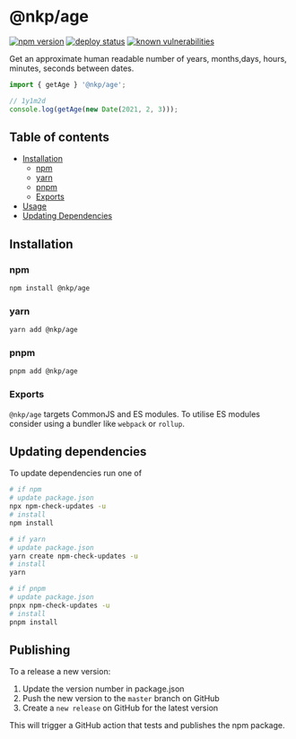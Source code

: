 # @nkp/age

[![npm version](https://badge.fury.io/js/%40nkp%2Fage.svg)](https://www.npmjs.com/package/@nkp/age)
[![deploy status](https://github.com/nickkelly1/nkp-age/actions/workflows/release.yml/badge.svg)](https://github.com/nickkelly1/nkp-age/actions/workflows/release.yml)
[![known vulnerabilities](https://snyk.io/test/github/nickkelly1/nkp-age/badge.svg)](https://snyk.io/test/github/nickkelly1/nkp-age)

Get an approximate human readable number of years, months,days, hours, minutes, seconds between dates.

```ts
import { getAge } '@nkp/age';

// 1y1m2d
console.log(getAge(new Date(2021, 2, 3)));
```

## Table of contents

- [Installation](#installation)
  - [npm](#npm)
  - [yarn](#yarn)
  - [pnpm](#pnpm)
  - [Exports](#exports)
- [Usage](#usage)
- [Updating Dependencies](#updating-dependencies)

## Installation

### npm

```sh
npm install @nkp/age
```

### yarn

```sh
yarn add @nkp/age
```

### pnpm

```sh
pnpm add @nkp/age
```

### Exports

`@nkp/age` targets CommonJS and ES modules. To utilise ES modules consider using a bundler like `webpack` or `rollup`.

## Updating dependencies

To update dependencies run one of

```sh
# if npm
# update package.json
npx npm-check-updates -u
# install
npm install

# if yarn
# update package.json
yarn create npm-check-updates -u
# install
yarn

# if pnpm
# update package.json
pnpx npm-check-updates -u
# install
pnpm install
```

## Publishing

To a release a new version:

1. Update the version number in package.json
2. Push the new version to the `master` branch on GitHub
3. Create a `new release` on GitHub for the latest version

This will trigger a GitHub action that tests and publishes the npm package.
